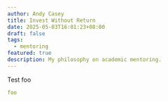 ```yaml
---
author: Andy Casey
title: Invest Without Return
date: 2025-05-03T16:01:23+08:00
draft: false
tags:
  - mentoring
featured: true
description: My philosophy on academic mentoring.
---
```



Test
foo


```yaml
foo
```
